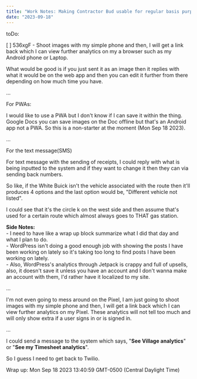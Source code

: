 ```yaml
---
title: "Work Notes: Making Contractor Bud usable for regular basis purposes"
date: "2023-09-18"
---
```


toDo:

\[ \] 536xgF - Shoot images with my simple phone and then, I will get a link back which I can view further analytics on my a browser such as my Android phone or Laptop.

What would be good is if you just sent it as an image then it replies with what it would be on the web app and then you can edit it further from there depending on how much time you have.

...

For PWAs:

I would like to use a PWA but I don't know if I can save it within the thing. Google Docs you can save images on the Doc offline but that's an Android app not a PWA. So this is a non-starter at the moment (Mon Sep 18 2023).

…

For the text message(SMS)

For text message with the sending of receipts, I could reply with what is being inputted to the system and if they want to change it then they can via sending back numbers.

So like, if the White Buick isn't the vehicle associated with the route then it'll produces 4 options and the last option would be, "Different vehicle not listed".

I could see that it's the circle k on the west side and then assume that's used for a certain route which almost always goes to THAT gas station.

**Side Notes:**  
\- I need to have like a wrap up block summarize what I did that day and what I plan to do.  
\- WordPress isn't doing a good enough job with showing the posts I have been working on lately so it's taking too long to find posts I have been working on lately.  
\- Also, WordPress's analytics through Jetpack is crappy and full of upsells, also, it doesn't save it unless you have an account and I don't wanna make an account with them, I'd rather have it localized to my site.

…

I'm not even going to mess around on the Pixel, I am just going to shoot images with my simple phone and then, I will get a link back which I can view further analytics on my Pixel. These analytics will not tell too much and will only show extra if a user signs in or is signed in.

...

I could send a message to the system which says, "**See Village analytics**" or "**See my Timesheet analytics**".

So I guess I need to get back to Twilio.

Wrap up: Mon Sep 18 2023 13:40:59 GMT-0500 (Central Daylight Time)
